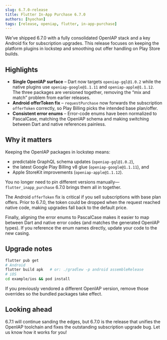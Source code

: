 ```yaml
---
slug: 6.7.0-release
title: Flutter In-App Purchase 6.7.0
authors: [hyochan]
tags: [release, openiap, flutter, in-app-purchase]
---
```


We’ve shipped 6.7.0 with a fully consolidated OpenIAP stack and a key Android
fix for subscription upgrades. This release focuses on keeping the platform
plugins in lockstep and smoothing out offer handling on Play Store builds.

## Highlights

- **Single OpenIAP surface** – Dart now targets `openiap-gql@1.0.2` while the
  native plugins use `openiap-google@1.1.11` and `openiap-apple@1.1.12`. The
  three packages are versioned together, removing the “mix and match” problem
  from earlier releases.
- **Android offerToken fix** – `requestPurchase` now forwards the subscription
  `offerToken` correctly, so Play Billing picks the intended base plan/offer.
- **Consistent error enums** – Error-code enums have been normalized to
  PascalCase, matching the OpenIAP schema and making switching between Dart and
  native references painless.

## Why it matters

Keeping the OpenIAP packages in lockstep means:

- predictable GraphQL schema updates (`openiap-gql@1.0.2`),
- the latest Google Play Billing v8 glue (`openiap-google@1.1.11`), and
- Apple StoreKit improvements (`openiap-apple@1.1.12`).

You no longer need to pin different versions manually—`flutter_inapp_purchase`
6.7.0 brings them all in together.

The Android `offerToken` fix is critical if you sell subscriptions with base
plan offers. Prior to 6.7.0, the token could be dropped when the request reached
native code, making upgrades fall back to the default price.

Finally, aligning the error enums to PascalCase makes it easier to map between
Dart and native error codes (and matches the generated OpenIAP types). If you
reference the enum names directly, update your code to the new casing.

## Upgrade notes

```bash
flutter pub get
# Android
flutter build apk   # or: ./gradlew -p android assembleRelease
# iOS
cd example/ios && pod install
```

If you previously vendored a different OpenIAP version, remove those overrides
so the bundled packages take effect.

## Looking ahead

6.7.1 will continue sanding the edges, but 6.7.0 is the release that unifies the
OpenIAP toolchain and fixes the outstanding subscription upgrade bug. Let us
know how it works for you!
